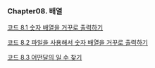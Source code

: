 ### Chapter08. 배열 

  [코드 8.1 숫자 배열을 거꾸로 출력하기]()
  
  [코드 8.2 파일을 사용해서 숫자 배열을 거꾸로 출력하기]()
  
  [코드 8.3 어떤달의 일 수 찾기]()
